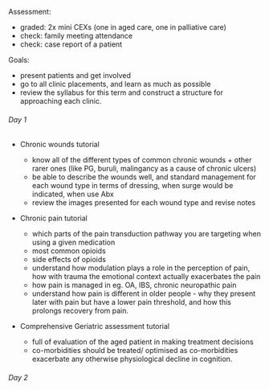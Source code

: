 Assessment:
- graded: 2x mini CEXs (one in aged care, one in palliative care)
- check: family meeting attendance
- check: case report of a patient

Goals:
- present patients and get involved 
- go to all clinic placements, and learn as much as possible
- review the syllabus for this term and construct a structure for approaching each clinic.

###### Day 1
- Chronic wounds tutorial
    + know all of the different types of common chronic wounds + other rarer ones (like PG, buruli, malingancy as a cause of chronic ulcers)
    + be able to describe the wounds well, and standard management for each wound type in terms of dressing, when surge would be indicated, when use Abx
    + review the images presented for each wound type and revise notes

- Chronic pain tutorial
    + which parts of the pain transduction pathway you are targeting when using  a given medication
    + most common opioids
    + side effects of opioids
    + understand how modulation plays a role in the perception of pain, how with trauma the emotional context actually exacerbates the pain
    + how pain is managed in eg. OA, IBS, chronic neuropathic pain
    + understand how pain is different in older people - why they present later with pain but have a lower pain threshold, and how this prolongs recovery from pain.

- Comprehensive Geriatric assessment tutorial
    + full of evaluation of the aged patient in making treatment decisions
    + co-morbidities should be treated/ optimised as co-morbidities exacerbate any otherwise physiological decline in cognition. 

###### Day 2 

